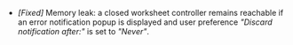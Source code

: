 * _[Fixed]_ Memory leak: a closed worksheet controller remains reachable if an error notification popup is displayed and user preference _"Discard notification after:"_ is set to _"Never"_.
